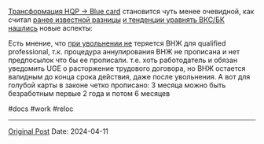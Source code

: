 [Трансформация  HQP -> Blue card](1753.md) становится чуть менее очевидной, как считал [ранее известной разницы](21.md) [и тенденции уравнять ВКС/БК нашлись](1769.md) новые аспекты:

Есть мнение, что [при увольнении не](1976.md) теряется ВНЖ для qualified professional, т.к. процедура аннулирования ВНЖ не прописана и нет предпосылок что бы ее прописали. т.е. хоть работодатель и обязан уведомить UGE о расторжение трудового договора, но ВНЖ остается валидным до конца срока действия, даже после увольнения. А вот для голубой карты в законе четко прописано: 3 месяца можно быть безработным первые 2 года и потом 6 месяцев


#docs #work #reloc

---
[Original Post](https://t.me/lev2tarragona/2104)
Date: 2024-04-11
